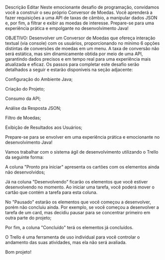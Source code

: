 Descrição
Editar
Neste emocionante desafio de programação, convidamos você a construir o seu próprio Conversor de Moedas. Você aprenderá a fazer requisições a uma API de taxas de câmbio, a manipular dados JSON e, por fim, a filtrar e exibir as moedas de interesse. Prepare-se para uma experiência prática e empolgante no desenvolvimento Java!

OBJETIVO: Desenvolver um Conversor de Moedas que ofereça interação textual (via console) com os usuários, proporcionando no mínimo 6 opções distintas de conversões de moedas em um menu. A taxa de conversão não será estática, mas sim dinamicamente obtida por meio de uma API, garantindo dados precisos e em tempo real para uma experiência mais atualizada e eficaz.
Os passos para completar este desafio serão detalhados a seguir e estarão disponíveis na seção adjacente:

Configuração do Ambiente Java;

Criação do Projeto;

Consumo da API;

Análise da Resposta JSON;

Filtro de Moedas;

Exibição de Resultados aos Usuários;

Prepare-se para se envolver em uma experiência prática e emocionante no desenvolvimento Java!

Vamos trabalhar com o sistema ágil de desenvolvimento utilizando o Trello da seguinte forma:

A coluna "Pronto pra iniciar" apresenta os cartões com os elementos ainda não desenvolvidos;

Já na coluna "Desenvolvendo" ficarão os elementos que você estiver desenvolvendo no momento. Ao iniciar uma tarefa, você poderá mover o cartão que contém a tarefa para esta coluna.

No "Pausado" estarão os elementos que você começou a desenvolver, porém não concluiu ainda. Por exemplo, se você começou a desenvolver a tarefa de um card, mas decidiu pausar para se concentrar primeiro em outra parte do projeto;

Por fim, a coluna "Concluído" terá os elementos já concluídos.

O Trello é uma ferramenta de uso individual para você controlar o andamento das suas atividades, mas ela não será avaliada.

Bom projeto!

